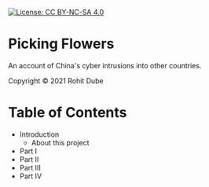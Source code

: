 [![License: CC BY-NC-SA 4.0](https://img.shields.io/badge/License-CC%20BY--NC--SA%204.0-blue.svg)](LICENSE)

# Picking Flowers

An account of China's cyber intrusions into other countries.

Copyright © 2021 Rohit Dube

# Table of Contents
* Introduction
  * About this project
* Part I
* Part II
* Part III
* Part IV